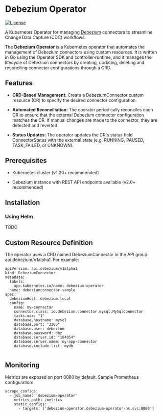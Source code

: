 Debezium Operator
=================

[![License](https://img.shields.io/badge/License-Apache%202.0-blue.svg)](https://opensource.org/licenses/Apache-2.0)

A Kubernetes Operator for managing [Debezium](https://debezium.io/) connectors to streamline Change Data Capture (CDC) workflows.

The **Debezium Operator** is a Kubernetes operator that automates the management of Debezium connectors using custom resources. It is written in Go using the Operator SDK and controller‑runtime, and it manages the lifecycle of Debezium connectors by creating, updating, deleting and reconciling connector configurations through a CRD.

Features
--------

*   **CRD-Based Management:** Create a DebeziumConnector custom resource (CR) to specify the desired connector configuration.
    
*   **Automated Reconciliation:** The operator periodically reconciles each CR to ensure that the external Debezium connector configuration matches the CR. If manual changes are made to the connector, they are detected and reverted.
    
*   **Status Updates:** The operator updates the CR's status field ConnectorStatus with the external state (e.g. RUNNING, PAUSED, TASK\_FAILED, or UNKNOWN).

Prerequisites
-------------

*   Kubernetes cluster (v1.20+ recommended)
    
*   Debezium instance with REST API endpoints available (v2.0+ recommended)
    

Installation
------------

### Using Helm

TODO
    
Custom Resource Definition
--------------------------

The operator uses a CRD named DebeziumConnector in the API group api.debezium/v1alpha1. 
For example:

```
apiVersion: api.debezium/v1alpha1
kind: DebeziumConnector
metadata:
  labels:
    app.kubernetes.io/name: debezium-operator
  name: debeziumconnector-sample
spec:
  debeziumHost: debezium.local
  config:
    name: my-connector
    connector.class: io.debezium.connector.mysql.MySqlConnector
    tasks.max: "1"
    database.hostname: mysql
    database.port: "3306"
    database.user: debezium
    database.password: dbz
    database.server.id: "184054"
    database.server.name: my-app-connector
    database.include.list: mydb
    
```

Monitoring
----------

Metrics are exposed on port 8080 by default. Sample Prometheus configuration:

``` 
scrape_configs:
  - job_name: 'debezium-operator'
    metrics_path: /metrics
    static_configs:
      - targets: ['debezium-operator.debezium-operator-ns.svc:8080']

```
